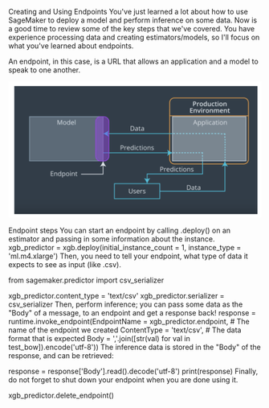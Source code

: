 Creating and Using Endpoints
You've just learned a lot about how to use SageMaker to deploy a model and perform inference on some data. Now is a good time to review some of the key steps that we've covered. You have experience processing data and creating estimators/models, so I'll focus on what you've learned about endpoints.

An endpoint, in this case, is a URL that allows an application and a model to speak to one another.

![endpoint communicating between app and model](endpoints.png)

Endpoint steps
You can start an endpoint by calling .deploy() on an estimator and passing in some information about the instance.
  xgb_predictor = xgb.deploy(initial_instance_count = 1, instance_type = 'ml.m4.xlarge')
Then, you need to tell your endpoint, what type of data it expects to see as input (like .csv).

  from sagemaker.predictor import csv_serializer

  xgb_predictor.content_type = 'text/csv'
  xgb_predictor.serializer = csv_serializer
Then, perform inference; you can pass some data as the "Body" of a message, to an endpoint and get a response back!
  response = runtime.invoke_endpoint(EndpointName = xgb_predictor.endpoint,   # The name of the endpoint we created
                                         ContentType = 'text/csv',                     # The data format that is expected
                                         Body = ','.join([str(val) for val in test_bow]).encode('utf-8'))
The inference data is stored in the "Body" of the response, and can be retrieved:

  response = response['Body'].read().decode('utf-8')
  print(response)
Finally, do not forget to shut down your endpoint when you are done using it.

  xgb_predictor.delete_endpoint()
